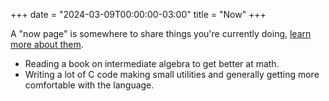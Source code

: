 +++
date = "2024-03-09T00:00:00-03:00"
title = "Now"
+++

A "now page" is somewhere to share things you're currently doing, [learn more about them](https://nownownow.com/about).

- Reading a book on intermediate algebra to get better at math.
- Writing a lot of C code making small utilities and generally getting more comfortable with the language.
